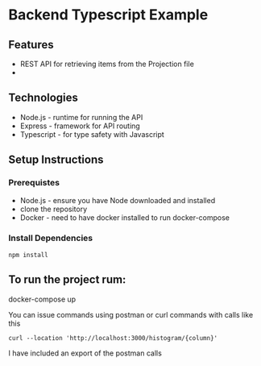 # Backend Typescript Example

## Features

- REST API for retrieving items from the Projection file
- 

## Technologies

- Node.js - runtime for running the API
- Express - framework for API routing
- Typescript - for type safety with Javascript


## Setup Instructions

### Prerequistes

- Node.js - ensure you have Node downloaded and installed
- clone the repository
- Docker - need to have docker installed to run docker-compose

### Install Dependencies

`npm install`

## To run the project rum:

docker-compose up

You can issue commands using postman or curl commands with calls like this

`curl --location 'http://localhost:3000/histogram/{column}'`

I have included an export of the postman calls
